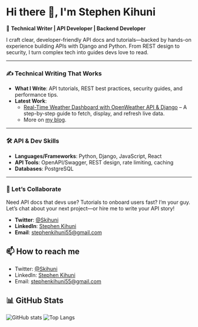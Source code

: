# Hi there 👋, I'm Stephen Kihuni

🎯 **Technical Writer | API Developer | Backend Developer**

I craft clear, developer-friendly API docs and tutorials—backed by hands-on experience building APIs with Django and Python. From REST design to security, I turn complex tech into guides devs love to read.

---

### ✍️ Technical Writing That Works
- **What I Write**: API tutorials, REST best practices, security guides, and performance tips.  
- **Latest Work**:  
  - [Real-Time Weather Dashboard with OpenWeather API & Django]([https://your-blog-link.com/weather-dashboard](https://dev.to/kihuni/building-a-real-time-weather-dashboard-with-openweather-api-and-django-35c5)) – A step-by-step guide to fetch, display, and refresh live data.  
  - More on [my blog]([https://your-blog-link.com](https://dev.to/kihuni)).  

---

### 🛠️ API & Dev Skills
- **Languages/Frameworks**: Python, Django, JavaScript, React  
- **API Tools**: OpenAPI/Swagger, REST design, rate limiting, caching  
- **Databases**: PostgreSQL  

---

### 🤝 Let’s Collaborate
Need API docs that devs use? Tutorials to onboard users fast? I’m your guy. Let’s chat about your next project—or hire me to write your API story!

- **Twitter**: [@Skihuni](https://twitter.com/Skihuni)  
- **LinkedIn**: [Stephen Kihuni](https://linkedin.com/in/stephen-kihuni)  
- **Email**: stephenkihuni55@gmail.com 

## 📫 How to reach me
- Twitter: [@Skihuni](https://x.com/SKihuni)
- LinkedIn: [Stephen Kihuni](https://www.linkedin.com/in/kihuni/)
- Email: stephenkihuni55@gmail.com

## 📊 GitHub Stats
![GitHub stats](https://github-readme-stats.vercel.app/api?username=Kihuni&show_icons=true&theme=radical)
![Top Langs](https://github-readme-stats.vercel.app/api/top-langs/?username=Kihuni&layout=compact&theme=radical)
